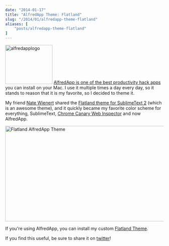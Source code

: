 ```yaml
---
date: "2014-01-17"
title: "AlfredApp Theme: Flatland"
slug: "/2014/01/alfredapp-theme-flatland"
aliases: [
    "posts/alfredapp-theme-flatland"
]
---
```


<p class="intro group">
  <a href="http://www.alfredapp.com?referrer=realchaseadams" data-gae="post*image*alfred-app"><img src="http://www.realchaseadams.com/imgs/2014/01/alfredapplogo.png" alt="alfredapplogo" width="150" height="124" class="alignleft unstyled size-full wp-image-300" /></a> <a href="http://www.alfredapp.com?referrer=realchaseadams" data-gae="post*text*alfred-app">AlfredApp is one of the best productivity hack apps</a> you can install on your Mac. I use it multiple times a day every day, so it stands to reason that it is my favorite, so I decided to theme it.
</p>

<p>My friend <a href="http://natewienert.com/">Nate Wienert</a> shared the <a href="https://github.com/natew/flatland">Flatland theme for SublimeText 2</a> (which is an awesome theme), and it quickly became my favorite color scheme for everything, SublimeText, <a href="https://github.com/realchaseadams/chrome-devtools-flatland-UI">Chrome Canary Web Inspector</a> and now AlfredApp.</p>

<p><a href="alfred://theme/searchForegroundColor=rgba(205,212,213,1.00)&amp;resultSubtextFontSize=0&amp;searchSelectionForegroundColor=rgba(255,255,255,1.00)&amp;separatorColor=rgba(51,51,51,1.00)&amp;resultSelectedBackgroundColor=rgba(39,100,147,1.00)&amp;shortcutColor=rgba(56,139,246,1.00)&amp;scrollbarColor=rgba(51,51,51,1.00)&amp;imageStyle=7&amp;resultSubtextFont=Monaco&amp;background=rgba(29,31,33,1.00)&amp;shortcutFontSize=2&amp;searchFontSize=4&amp;resultSubtextColor=rgba(115,115,115,1.00)&amp;searchBackgroundColor=rgba(46,50,53,1.00)&amp;name=Flatland&amp;resultTextFontSize=2&amp;resultSelectedSubtextColor=rgba(204,213,210,1.00)&amp;shortcutSelectedColor=rgba(197,212,212,1.00)&amp;widthSize=3&amp;border=rgba(48,52,55,0.77)&amp;resultTextFont=Helvetica&amp;resultTextColor=rgba(151,155,147,1.00)&amp;cornerRoundness=3&amp;searchFont=Lucida%20Grande&amp;searchPaddingSize=3&amp;credits=Chase%20Adams&amp;searchSelectionBackgroundColor=rgba(56,139,246,1.00)&amp;resultSelectedTextColor=rgba(253,254,254,1.00)&amp;resultPaddingSize=3&amp;shortcutFont=Geneva"><img src="http://www.realchaseadams.com/imgs/2014/01/Screen-Shot-2014-01-18-at-6.27.00-AM.png" alt="Flatland AlfredApp Theme" width="648" height="303" class="alignnone size-full wp-image-305" /></a></p>

<p>If you're using AlfredApp, you can install my custom <a href="alfred://theme/searchForegroundColor=rgba(205,212,213,1.00)&amp;resultSubtextFontSize=0&amp;searchSelectionForegroundColor=rgba(255,255,255,1.00)&amp;separatorColor=rgba(51,51,51,1.00)&amp;resultSelectedBackgroundColor=rgba(39,100,147,1.00)&amp;shortcutColor=rgba(56,139,246,1.00)&amp;scrollbarColor=rgba(51,51,51,1.00)&amp;imageStyle=7&amp;resultSubtextFont=Monaco&amp;background=rgba(29,31,33,1.00)&amp;shortcutFontSize=2&amp;searchFontSize=4&amp;resultSubtextColor=rgba(115,115,115,1.00)&amp;searchBackgroundColor=rgba(46,50,53,1.00)&amp;name=Flatland&amp;resultTextFontSize=2&amp;resultSelectedSubtextColor=rgba(204,213,210,1.00)&amp;shortcutSelectedColor=rgba(197,212,212,1.00)&amp;widthSize=3&amp;border=rgba(48,52,55,0.77)&amp;resultTextFont=Helvetica&amp;resultTextColor=rgba(151,155,147,1.00)&amp;cornerRoundness=3&amp;searchFont=Lucida%20Grande&amp;searchPaddingSize=3&amp;credits=Chase%20Adams&amp;searchSelectionBackgroundColor=rgba(56,139,246,1.00)&amp;resultSelectedTextColor=rgba(253,254,254,1.00)&amp;resultPaddingSize=3&amp;shortcutFont=Geneva">Flatland Theme</a>.</p>

<p>If you find this useful, be sure to share it on <a href="https://twitter.com/share?url=http://www.realchaseadams.com/2014/01/18/alfredapp-theme-flatland/" class="trigger-share twitter">twitter</a>!</p>
